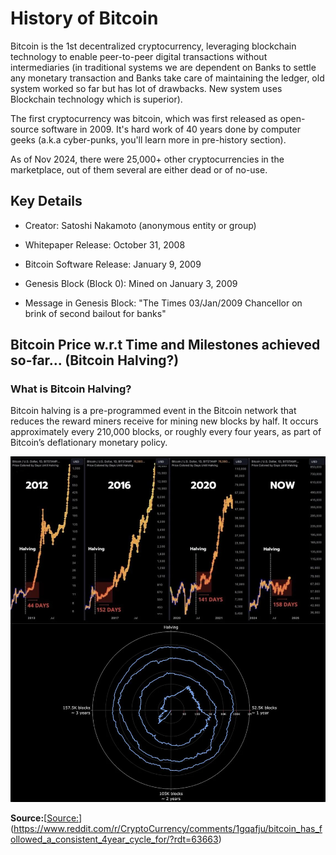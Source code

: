 # History of Bitcoin

Bitcoin is the 1st decentralized cryptocurrency, leveraging blockchain technology to enable peer-to-peer digital transactions without intermediaries (in traditional systems we are dependent on Banks to settle any monetary transaction and Banks take care of maintaining the ledger, old system worked so far but has lot of drawbacks. New system uses Blockchain technology which is superior).

The first cryptocurrency was bitcoin, which was first released as open-source software in 2009. It's hard work of 40 years done by computer geeks (a.k.a cyber-punks, you'll learn more in pre-history section).

As of Nov 2024, there were 25,000+ other cryptocurrencies in the marketplace, out of them several are either dead or of no-use.

## Key Details

- Creator: Satoshi Nakamoto (anonymous entity or group)

- Whitepaper Release: October 31, 2008

- Bitcoin Software Release: January 9, 2009

- Genesis Block (Block 0): Mined on January 3, 2009

- Message in Genesis Block: "The Times 03/Jan/2009 Chancellor on brink of second bailout for banks"

## Bitcoin Price w.r.t Time and Milestones achieved so-far... (Bitcoin Halving?)

### What is Bitcoin Halving?

Bitcoin halving is a pre-programmed event in the Bitcoin network that reduces the reward miners receive for mining new blocks by half. It occurs approximately every 210,000 blocks, or roughly every four years, as part of Bitcoin’s deflationary monetary policy.

![halving-spiral-black](/assets/img/halving-spiral-black.png)

**Source:**[[Source:](https://www.reddit.com/r/CryptoCurrency/comments/1gqafju/bitcoin_has_followed_a_consistent_4year_cycle_for/?rdt=63663)](https://www.reddit.com/r/CryptoCurrency/comments/1gqafju/bitcoin_has_followed_a_consistent_4year_cycle_for/?rdt=63663)
